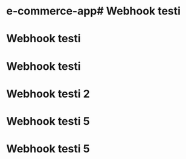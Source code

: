 # e-commerce-app# Webhook testi
# Webhook testi
# Webhook testi
# Webhook testi 2
# Webhook testi 5
# Webhook testi 5
